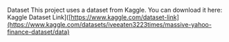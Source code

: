 Dataset
This project uses a dataset from Kaggle. You can download it here:  
Kaggle Dataset Link]([https://www.kaggle.com/dataset-link](https://www.kaggle.com/datasets/iveeaten3223times/massive-yahoo-finance-dataset/data)
